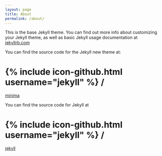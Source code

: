 ```yaml
---
layout: page
title: About
permalink: /about/
---
```


This is the base Jekyll theme. You can find out more info about customizing your Jekyll theme, as well as basic Jekyll usage documentation at [jekyllrb.com](https://jekyllrb.com/)

You can find the source code for the Jekyll new theme at:
# {% include icon-github.html username="jekyll" %} /
[minima](https://github.com/jekyll/minima)

You can find the source code for Jekyll at
# {% include icon-github.html username="jekyll" %} /
[jekyll](https://github.com/jekyll/jekyll)
